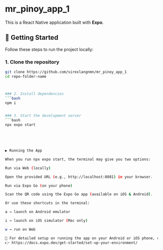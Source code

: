 # mr_pinoy_app_1

This is a React Native application built with **Expo**.  

## 🚀 Getting Started

Follow these steps to run the project locally:

### 1. Clone the repository
```bash
git clone https://github.com/sirexlangnmn/mr_pinoy_app_1
cd repo-folder-name



### 2. Install dependencies
```bash
npm i


### 3. Start the development server
```bash
npx expo start





▶️ Running the App

When you run npx expo start, the terminal may give you two options:

Run via Web (locally)

Open the provided URL (e.g., http://localhost:8081) in your browser.

Run via Expo Go (on your phone)

Scan the QR code using the Expo Go app (available on iOS & Android).

Or use these shortcuts in the terminal:

a → launch on Android emulator

i → launch on iOS simulator (Mac only)

w → run on Web

📖 For detailed setup on running the app on your Android or iOS phone, check the Expo documentation:
👉 https://docs.expo.dev/get-started/set-up-your-environment/